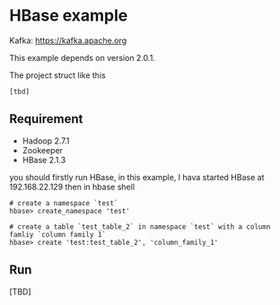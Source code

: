 # HBase example
Kafka: https://kafka.apache.org

This example depends on version 2.0.1.

The project struct like this
```shell
[tbd]

```

## Requirement 
- Hadoop 2.7.1
- Zookeeper
- HBase 2.1.3
 
you should firstly run HBase, in this example, I hava started HBase at 192.168.22.129
then in hbase shell 
```shell
# create a namespace `test`
hbase> create_namespace 'test'

# create a table `test_table_2` in namespace `test` with a column famliy `column family 1`
hbase> create 'test:test_table_2', 'column_family_1'
```


## Run
[TBD]
